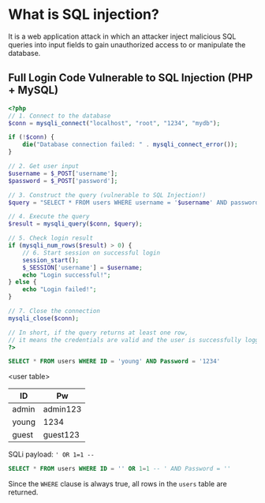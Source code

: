 
# What is SQL injection? 

It is a web application attack in which an attacker inject malicious SQL queries into input fields to gain unauthorized access to or manipulate the database. 

## Full Login Code Vulnerable to SQL Injection (PHP + MySQL)


```php
<?php
// 1. Connect to the database
$conn = mysqli_connect("localhost", "root", "1234", "mydb");

if (!$conn) {
    die("Database connection failed: " . mysqli_connect_error());
}

// 2. Get user input
$username = $_POST['username'];
$password = $_POST['password'];

// 3. Construct the query (vulnerable to SQL Injection!)
$query = "SELECT * FROM users WHERE username = '$username' AND password = '$password'";

// 4. Execute the query
$result = mysqli_query($conn, $query);

// 5. Check login result
if (mysqli_num_rows($result) > 0) {
    // 6. Start session on successful login
    session_start();
    $_SESSION['username'] = $username;
    echo "Login successful!";
} else {
    echo "Login failed!";
}

// 7. Close the connection
mysqli_close($conn);

// In short, if the query returns at least one row,  
// it means the credentials are valid and the user is successfully logged in.
?>
```
```sql
SELECT * FROM users WHERE ID = 'young' AND Password = '1234'
```
\<user table\>

| ID    | Pw       |
| ----- | -------- |
| admin | admin123 |
| young | 1234     |
| guest | guest123 |

SQLi payload: `' OR 1=1 --`

```sql
SELECT * FROM users WHERE ID = '' OR 1=1 -- ' AND Password = ''
```
Since the `WHERE` clause is always true, all rows in the `users` table are returned.
